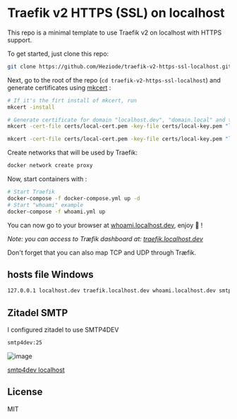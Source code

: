 # Traefik v2 HTTPS (SSL) on localhost

This repo is a minimal template to use Traefik v2 on localhost with HTTPS support.

To get started, just clone this repo:

```bash
git clone https://github.com/Heziode/traefik-v2-https-ssl-localhost.git
```

Next, go to the root of the repo (`cd traefik-v2-https-ssl-localhost`) and generate certificates using [mkcert](https://github.com/FiloSottile/mkcert) :

```bash
# If it's the firt install of mkcert, run
mkcert -install

# Generate certificate for domain "localhost.dev", "domain.local" and their sub-domains
mkcert -cert-file certs/local-cert.pem -key-file certs/local-key.pem "localhost.dev" "*.localhost.dev" "domain.local" "*.domain.local"

mkcert -cert-file certs/local-cert.pem -key-file certs/local-key.pem "localhost.dev" "*.localhost.dev"  


```

Create networks that will be used by Traefik:

```bash
docker network create proxy
```

Now, start containers with :  

```bash
# Start Traefik
docker-compose -f docker-compose.yml up -d
# Start "whoami" example
docker-compose -f whoami.yml up
```

You can now go to your browser at [whoami.localhost.dev](https://whoami.localhost.dev), enjoy :rocket: !

*Note: you can access to Træfik dashboard at: [traefik.localhost.dev](https://traefik.localhost.dev)*

Don't forget that you can also map TCP and UDP through Træfik.

## hosts file Windows

```txt
127.0.0.1 localhost.dev traefik.localhost.dev whoami.localhost.dev smtp.localhost.dev zitadel.localhost.dev
```

## Zitadel SMTP

I configured zitadel to use SMTP4DEV  

```bash
smtp4dev:25
```
![image](https://github.com/fluffy-bunny/zitadel-traefik-secure/assets/201257/81425275-021b-4310-8bda-c1dbcf961b79)


[smtp4dev localhost](https://smtp.localhost.dev/)  

## License

MIT
